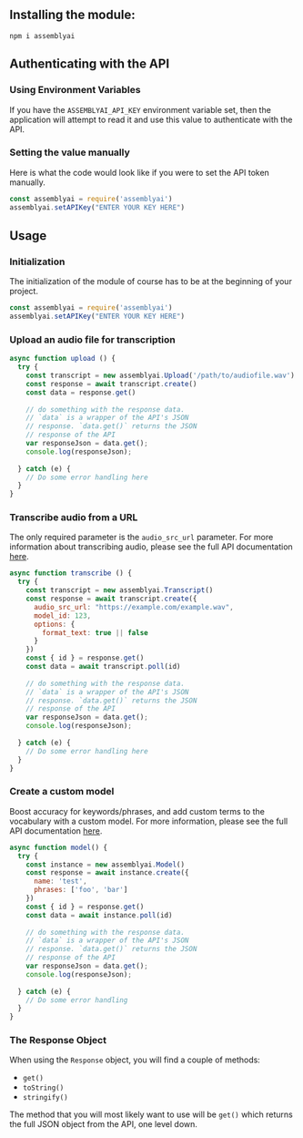 ## Installing the module:

  `npm i assemblyai`

## Authenticating with the API

### Using Environment Variables

If you have the `ASSEMBLYAI_API_KEY` environment variable set, then the application
will attempt to read it and use this value to authenticate with the API.

### Setting the value manually

Here is what the code would look like if you were to set the API token manually.

```javascript
const assemblyai = require('assemblyai')
assemblyai.setAPIKey("ENTER YOUR KEY HERE")
```

## Usage

### Initialization

The initialization of the module of course has to be at the beginning of your project. 

```javascript
const assemblyai = require('assemblyai')
assemblyai.setAPIKey("ENTER YOUR KEY HERE")
```

### Upload an audio file for transcription

```javascript
async function upload () {
  try {
    const transcript = new assemblyai.Upload('/path/to/audiofile.wav')
    const response = await transcript.create()
    const data = response.get()
    
    // do something with the response data.
    // `data` is a wrapper of the API's JSON
    // response. `data.get()` returns the JSON
    // response of the API
    var responseJson = data.get();
    console.log(responseJson);
    
  } catch (e) {
    // Do some error handling here
  }
}
```

### Transcribe audio from a URL

The only required parameter is the `audio_src_url` parameter. For more information about transcribing audio, please see the full API documentation [here](https://docs.assemblyai.com/api/#posttranscript).

```javascript
async function transcribe () {
  try {
    const transcript = new assemblyai.Transcript()
    const response = await transcript.create({
      audio_src_url: "https://example.com/example.wav",
      model_id: 123,
      options: {
        format_text: true || false
      }
    })
    const { id } = response.get()
    const data = await transcript.poll(id)
    
    // do something with the response data.
    // `data` is a wrapper of the API's JSON
    // response. `data.get()` returns the JSON
    // response of the API
    var responseJson = data.get();
    console.log(responseJson);
    
  } catch (e) {
    // Do some error handling here
  }
}
```

### Create a custom model

Boost accuracy for keywords/phrases, and add custom terms to the vocabulary with a custom model. For more information, please see the full API documentation [here](https://docs.assemblyai.com/guides/custom_models_101/).

```javascript
async function model() {
  try {
    const instance = new assemblyai.Model()
    const response = await instance.create({
      name: 'test',
      phrases: ['foo', 'bar']
    })
    const { id } = response.get()
    const data = await instance.poll(id)
    
    // do something with the response data.
    // `data` is a wrapper of the API's JSON
    // response. `data.get()` returns the JSON
    // response of the API
    var responseJson = data.get();
    console.log(responseJson);
    
  } catch (e) {
    // Do some error handling
  }
}
```
    
### The Response Object

When using the `Response` object, you will find a couple of methods:

- `get()`
- `toString()`
- `stringify()`

The method that you will most likely want to use will be `get()` which returns the full JSON object from the API, one level down.
